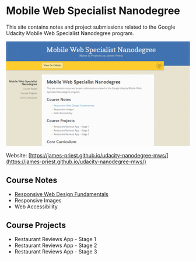 <!-- markdownlint-disable MD022 MD032 -->
# Mobile Web Specialist Nanodegree
This site contains notes and project submissions related to the Google Udacity Mobile Web Specialist Nanodegree program.

[![abc](docs/assets/images/mws-site.png)](https://james-priest.github.io/udacity-nanodegree-mws/)

Website: [https://james-priest.github.io/udacity-nanodegree-mws/](https://james-priest.github.io/udacity-nanodegree-mws/)

## Course Notes
- [Responsive Web Design Fundamentals](course-notes/responsive-web-design-fundamentals.md)
- Responsive Images
- Web Accessibility

## Course Projects

- Restaurant Reviews App - Stage 1
- Restaurant Reviews App - Stage 2
- Restaurant Reviews App - Stage 3